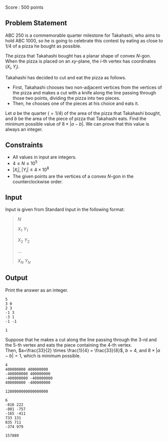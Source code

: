 Score : $500$ points

## Problem Statement

ABC 250 is a commemorable quarter milestone for Takahashi, who aims to hold ABC 1000,
so he is going to celebrate this contest by eating as close to $1/4$ of a pizza he bought as possible.

The pizza that Takahashi bought has a planar shape of convex $N$-gon.  When the pizza is placed on an $xy$-plane, the $i$-th vertex has coordinates $(X_i, Y_i)$.

Takahashi has decided to cut and eat the pizza as follows.

- First, Takahashi chooses two non-adjacent vertices from the vertices of the pizza and makes a cut with a knife along the line passing through those two points, dividing the pizza into two pieces.
- Then, he chooses one of the pieces at his choice and eats it.

Let $a$ be the quarter ($=1/4$) of the area of the pizza that Takahashi bought, and $b$ be the area of the piece of pizza that Takahashi eats.  Find the minimum possible value of $8 \times |a-b|$.  We can prove that this value is always an integer.

## Constraints

- All values in input are integers.
- $4 \le N \le 10^5$
- $|X_i|, |Y_i| \le 4 \times 10^8$
- The given points are the vertices of a convex $N$-gon in the counterclockwise order.

## Input

Input is given from Standard Input in the following format:

> $N$
> 
> $X_1$ $Y_1$
> 
> $X_2$ $Y_2$
> 
> $\dots$
> 
> $X_N$ $Y_N$

## Output

Print the answer as an integer.

```input1
5
3 0
2 3
-1 3
-3 1
-1 -1
```

```output1
1
```

Suppose that he makes a cut along the line passing through the $3$-rd and the $5$-th vertex and eats the piece containing the $4$-th vertex.<br>
Then, $a=\frac{33}{2} \times \frac{1}{4} = \frac{33}{8}$, $b=4$, and $8 \times |a-b|=1$, which is minimum possible.

```input2
4
400000000 400000000
-400000000 400000000
-400000000 -400000000
400000000 -400000000
```

```output2
1280000000000000000
```

```input3
6
-816 222
-801 -757
-165 -411
733 131
835 711
-374 979
```

```output3
157889
```